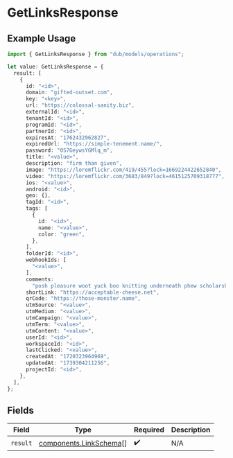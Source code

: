# GetLinksResponse

## Example Usage

```typescript
import { GetLinksResponse } from "dub/models/operations";

let value: GetLinksResponse = {
  result: [
    {
      id: "<id>",
      domain: "gifted-outset.com",
      key: "<key>",
      url: "https://colossal-sanity.biz",
      externalId: "<id>",
      tenantId: "<id>",
      programId: "<id>",
      partnerId: "<id>",
      expiresAt: "1762432962827",
      expiredUrl: "https://simple-tenement.name/",
      password: "0S7GeywsYGMlq_m",
      title: "<value>",
      description: "firm than given",
      image: "https://loremflickr.com/419/455?lock=1669224422652840",
      video: "https://loremflickr.com/3683/849?lock=4615125709318777",
      ios: "<value>",
      android: "<id>",
      geo: {},
      tagId: "<id>",
      tags: [
        {
          id: "<id>",
          name: "<value>",
          color: "green",
        },
      ],
      folderId: "<id>",
      webhookIds: [
        "<value>",
      ],
      comments:
        "posh pleasure woot yuck boo knitting underneath phew scholarship what shabby bloom blah along eek",
      shortLink: "https://acceptable-cheese.net",
      qrCode: "https://those-monster.name",
      utmSource: "<value>",
      utmMedium: "<value>",
      utmCampaign: "<value>",
      utmTerm: "<value>",
      utmContent: "<value>",
      userId: "<id>",
      workspaceId: "<id>",
      lastClicked: "<value>",
      createdAt: "1720323964969",
      updatedAt: "1739304211256",
      projectId: "<id>",
    },
  ],
};
```

## Fields

| Field                                                            | Type                                                             | Required                                                         | Description                                                      |
| ---------------------------------------------------------------- | ---------------------------------------------------------------- | ---------------------------------------------------------------- | ---------------------------------------------------------------- |
| `result`                                                         | [components.LinkSchema](../../models/components/linkschema.md)[] | :heavy_check_mark:                                               | N/A                                                              |